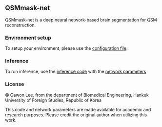 ## QSMmask-net
QSMmask-net is a deep neural network-based brain segmentation for QSM reconstruction.

### Environment setup
To setup your environment, please use the  [configuration file]('QSMmask-net_environment.yaml').

### Inference
To run inference, use the [inference code]('/inference/QSMmask_net_inference_share_v1.ipynb') with the [network parameters]('/inference/QSMmask_net_parameters.pth')

### License 
© Gawon Lee, from the department of Biomedical Engineering, Hankuk University of Foreign Studies, Republic of Korea

This code and network parameters are made available for academic and research purposes. Please credit the original author when utilizing this work.
